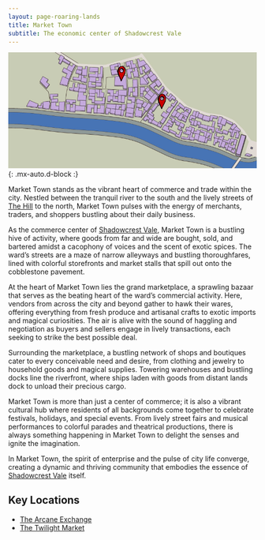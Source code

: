 ```yaml
---
layout: page-roaring-lands
title: Market Town
subtitle: The economic center of Shadowcrest Vale
---
```


![Market Town](/assets/img/regions/market-town.jpg){: .mx-auto.d-block :}

Market Town stands as the vibrant heart of commerce and trade within the city. Nestled between the tranquil river to the south and the lively streets of [The Hill](/roaring-lands/codex/regions/the-hill) to the north, Market Town pulses with the energy of merchants, traders, and shoppers bustling about their daily business.

As the commerce center of [Shadowcrest Vale](/roaring-lands/codex/regions/shadowcrest-vale), Market Town is a bustling hive of activity, where goods from far and wide are bought, sold, and bartered amidst a cacophony of voices and the scent of exotic spices. The ward’s streets are a maze of narrow alleyways and bustling thoroughfares, lined with colorful storefronts and market stalls that spill out onto the cobblestone pavement.

At the heart of Market Town lies the grand marketplace, a sprawling bazaar that serves as the beating heart of the ward’s commercial activity. Here, vendors from across the city and beyond gather to hawk their wares, offering everything from fresh produce and artisanal crafts to exotic imports and magical curiosities. The air is alive with the sound of haggling and negotiation as buyers and sellers engage in lively transactions, each seeking to strike the best possible deal.

Surrounding the marketplace, a bustling network of shops and boutiques cater to every conceivable need and desire, from clothing and jewelry to household goods and magical supplies. Towering warehouses and bustling docks line the riverfront, where ships laden with goods from distant lands dock to unload their precious cargo.

Market Town is more than just a center of commerce; it is also a vibrant cultural hub where residents of all backgrounds come together to celebrate festivals, holidays, and special events. From lively street fairs and musical performances to colorful parades and theatrical productions, there is always something happening in Market Town to delight the senses and ignite the imagination.

In Market Town, the spirit of enterprise and the pulse of city life converge, creating a dynamic and thriving community that embodies the essence of [Shadowcrest Vale](/roaring-lands/codex/regions/shadowcrest-vale) itself.

## Key Locations
- <span class="redacted" markdown="1">[The Arcane Exchange](/roaring-lands/codex/regions/the-arcane-exchange)</span>
- <span class="redacted" markdown="1">[The Twilight Market](/roaring-lands/codex/regions/the-twilight-market)</span>